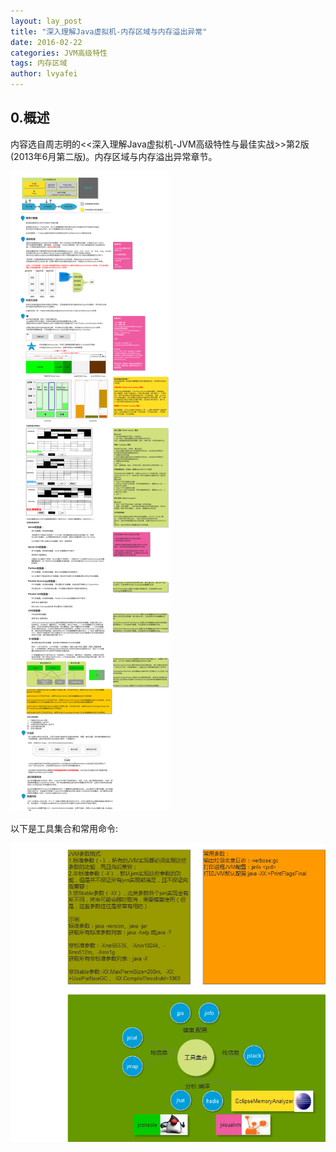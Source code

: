 ```yaml
---
layout: lay_post
title: "深入理解Java虚拟机-内存区域与内存溢出异常"
date: 2016-02-22
categories: JVM高级特性
tags: 内存区域
author: lvyafei
---
```


## 0.概述

内容选自周志明的<<深入理解Java虚拟机-JVM高级特性与最佳实战>>第2版(2013年6月第二版)。内存区域与内存溢出异常章节。

<!-- more -->

![内存结构](/images/JVM/2_内存区域与异常.png)

以下是工具集合和常用命令:

![工具集合](/images/JVM/工具集合与命令.png)


